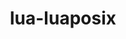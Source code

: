 ---
title: "lua-luaposix"
layout: cache
categories: [package, v0.18.1]
meta: {"versions": ["35.0"], "compilers": ["gcc@=7.3.1", "gcc@=7.5.0"], "oss": ["amzn2", "ubuntu18.04"], "platforms": ["linux"], "targets": ["aarch64", "graviton2", "x86_64", "x86_64_v3", "x86_64_v4"], "stacks": ["aws-isc", "aws-isc-aarch64", "e4s", "radiuss", "root", "tutorial"], "num_specs": 5, "num_specs_by_stack": {"e4s": 1, "radiuss": 1, "root": 5, "tutorial": 1, "aws-isc": 2, "aws-isc-aarch64": 2}}
spec_details: [{"hash": "kkrcozhncoo765zanaa2fanpqexx54xw", "compiler": "gcc@=7.5.0", "versions": ["35.0"], "os": "ubuntu18.04", "platform": "linux", "target": "x86_64", "variants": [], "stacks": ["e4s", "radiuss", "root", "tutorial"], "size": "-", "tarball": "https://binaries.spack.io/releases/v0.18.1/build_cache/linux-ubuntu18.04-x86_64/gcc-7.5.0/lua-luaposix-35.0/linux-ubuntu18.04-x86_64-gcc-7.5.0-lua-luaposix-35.0-kkrcozhncoo765zanaa2fanpqexx54xw.spack"}, {"hash": "gyntddo5aehmbc63t4o6ucbhvptj3wgu", "compiler": "gcc@=7.3.1", "versions": ["35.0"], "os": "amzn2", "platform": "linux", "target": "x86_64_v3", "variants": [], "stacks": ["aws-isc", "root"], "size": "-", "tarball": "https://binaries.spack.io/releases/v0.18.1/build_cache/linux-amzn2-x86_64_v3/gcc-7.3.1/lua-luaposix-35.0/linux-amzn2-x86_64_v3-gcc-7.3.1-lua-luaposix-35.0-gyntddo5aehmbc63t4o6ucbhvptj3wgu.spack"}, {"hash": "r27hok4qombob53p4my6grechmykbg5g", "compiler": "gcc@=7.3.1", "versions": ["35.0"], "os": "amzn2", "platform": "linux", "target": "aarch64", "variants": [], "stacks": ["root", "aws-isc-aarch64"], "size": "-", "tarball": "https://binaries.spack.io/releases/v0.18.1/build_cache/linux-amzn2-aarch64/gcc-7.3.1/lua-luaposix-35.0/linux-amzn2-aarch64-gcc-7.3.1-lua-luaposix-35.0-r27hok4qombob53p4my6grechmykbg5g.spack"}, {"hash": "jjd4nxzo7ec5tvpaias5an7bkfg4pdeh", "compiler": "gcc@=7.3.1", "versions": ["35.0"], "os": "amzn2", "platform": "linux", "target": "x86_64_v4", "variants": [], "stacks": ["aws-isc", "root"], "size": "-", "tarball": "https://binaries.spack.io/releases/v0.18.1/build_cache/linux-amzn2-x86_64_v4/gcc-7.3.1/lua-luaposix-35.0/linux-amzn2-x86_64_v4-gcc-7.3.1-lua-luaposix-35.0-jjd4nxzo7ec5tvpaias5an7bkfg4pdeh.spack"}, {"hash": "nviyqzsmxpxrqjlwnd6fbr7llxg44awa", "compiler": "gcc@=7.3.1", "versions": ["35.0"], "os": "amzn2", "platform": "linux", "target": "graviton2", "variants": [], "stacks": ["root", "aws-isc-aarch64"], "size": "-", "tarball": "https://binaries.spack.io/releases/v0.18.1/build_cache/linux-amzn2-graviton2/gcc-7.3.1/lua-luaposix-35.0/linux-amzn2-graviton2-gcc-7.3.1-lua-luaposix-35.0-nviyqzsmxpxrqjlwnd6fbr7llxg44awa.spack"}]
---